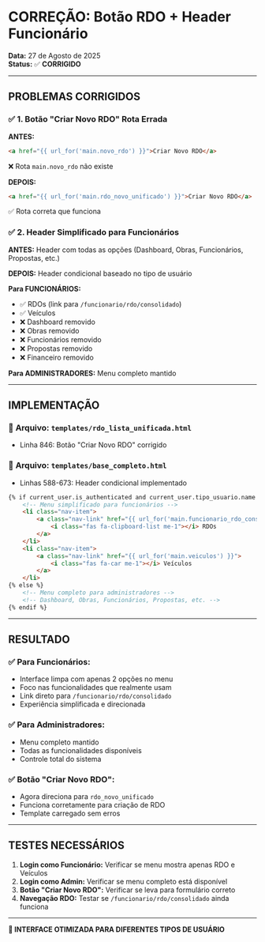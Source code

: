 # CORREÇÃO: Botão RDO + Header Funcionário

**Data:** 27 de Agosto de 2025  
**Status:** ✅ **CORRIGIDO**

---

## PROBLEMAS CORRIGIDOS

### ✅ **1. Botão "Criar Novo RDO" Rota Errada**

**ANTES:** 
```html
<a href="{{ url_for('main.novo_rdo') }}">Criar Novo RDO</a>
```
❌ Rota `main.novo_rdo` não existe

**DEPOIS:**
```html
<a href="{{ url_for('main.rdo_novo_unificado') }}">Criar Novo RDO</a>
```
✅ Rota correta que funciona

### ✅ **2. Header Simplificado para Funcionários**

**ANTES:** Header com todas as opções (Dashboard, Obras, Funcionários, Propostas, etc.)

**DEPOIS:** Header condicional baseado no tipo de usuário

**Para FUNCIONÁRIOS:**
- ✅ RDOs (link para `/funcionario/rdo/consolidado`)
- ✅ Veículos
- ❌ Dashboard removido
- ❌ Obras removido  
- ❌ Funcionários removido
- ❌ Propostas removido
- ❌ Financeiro removido

**Para ADMINISTRADORES:** Menu completo mantido

---

## IMPLEMENTAÇÃO

### 📁 **Arquivo:** `templates/rdo_lista_unificada.html`
- Linha 846: Botão "Criar Novo RDO" corrigido

### 📁 **Arquivo:** `templates/base_completo.html` 
- Linhas 588-673: Header condicional implementado

```html
{% if current_user.is_authenticated and current_user.tipo_usuario.name == 'FUNCIONARIO' %}
    <!-- Menu simplificado para funcionários -->
    <li class="nav-item">
        <a class="nav-link" href="{{ url_for('main.funcionario_rdo_consolidado') }}">
            <i class="fas fa-clipboard-list me-1"></i> RDOs
        </a>
    </li>
    <li class="nav-item">
        <a class="nav-link" href="{{ url_for('main.veiculos') }}">
            <i class="fas fa-car me-1"></i> Veículos
        </a>
    </li>
{% else %}
    <!-- Menu completo para administradores -->
    <!-- Dashboard, Obras, Funcionários, Propostas, etc. -->
{% endif %}
```

---

## RESULTADO

### ✅ **Para Funcionários:**
- Interface limpa com apenas 2 opções no menu
- Foco nas funcionalidades que realmente usam
- Link direto para `/funcionario/rdo/consolidado`
- Experiência simplificada e direcionada

### ✅ **Para Administradores:**
- Menu completo mantido
- Todas as funcionalidades disponíveis
- Controle total do sistema

### ✅ **Botão "Criar Novo RDO":**
- Agora direciona para `rdo_novo_unificado`
- Funciona corretamente para criação de RDO
- Template carregado sem erros

---

## TESTES NECESSÁRIOS

1. **Login como Funcionário:** Verificar se menu mostra apenas RDO e Veículos
2. **Login como Admin:** Verificar se menu completo está disponível  
3. **Botão "Criar Novo RDO":** Verificar se leva para formulário correto
4. **Navegação RDO:** Testar se `/funcionario/rdo/consolidado` ainda funciona

---

**🎯 INTERFACE OTIMIZADA PARA DIFERENTES TIPOS DE USUÁRIO**